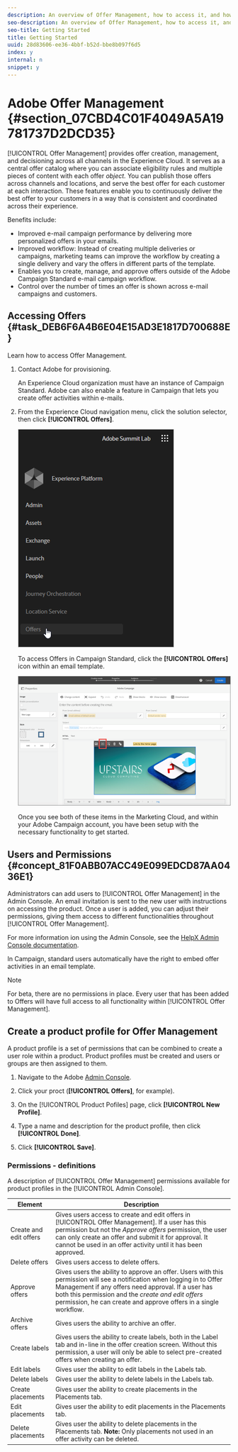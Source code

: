 ```yaml
---
description: An overview of Offer Management, how to access it, and how to grant user permissions.
seo-description: An overview of Offer Management, how to access it, and how to grant user permissions.
seo-title: Getting Started
title: Getting Started
uuid: 28d83606-ee36-4bbf-b52d-bbe8b097f6d5
index: y
internal: n
snippet: y
---
```


# Adobe Offer Management {#section_07CBD4C01F4049A5A19781737D2DCD35}

[!UICONTROL Offer Management] provides offer creation, management, and decisioning across all channels in the Experience Cloud. It serves as a central offer catalog where you can associate eligibility rules and multiple pieces of content with each offer _object._ You can publish those offers across channels and locations, and serve the best offer for each customer at each interaction. These features enable you to continuously deliver the best offer to your customers in a way that is consistent and coordinated across their experience.

Benefits include:

* Improved e-mail campaign performance by delivering more personalized offers in your emails.
* Improved workflow: Instead of creating multiple deliveries or campaigns, marketing teams can improve the workflow by creating a single delivery and vary the offers in different parts of the template.
* Enables you to create, manage, and approve offers outside of the Adobe Campaign Standard e-mail campaign workflow.
* Control over the number of times an offer is shown across e-mail campaigns and customers.

## Accessing Offers {#task_DEB6F6A4B6E04E15AD3E1817D700688E}

Learn how to access Offer Management.

1. Contact Adobe for provisioning.

   An Experience Cloud organization must have an instance of Campaign Standard. Adobe can also enable a feature in Campaign that lets you create offer activities within e-mails. 

1. From the Experience Cloud navigation menu, click the solution selector, then click **[!UICONTROL Offers]**.

   ![](assets/access-offers.png)

   To access Offers in Campaign Standard, click the **[!UICONTROL Offers]** icon within an email template.

   ![](assets/campaign-add-offer.png)

   Once you see both of these items in the Marketing Cloud, and within your Adobe Campaign account, you have been setup with the necessary functionality to get started. 

## Users and Permissions {#concept_81F0ABB07ACC49E099EDCD87AA0436E1}

Administrators can add users to [!UICONTROL Offer Management] in the Admin Console. An email invitation is sent to the new user with instructions on accessing the product. Once a user is added, you can adjust their permissions, giving them access to different functionalities throughout [!UICONTROL Offer Management].

For more information ion using the Admin Console, see the [HelpX Admin Console documentation](https://helpx.adobe.com/enterprise/help/aedash.html).

In Campaign, standard users automatically have the right to embed offer activities in an email template.

>[!NOTE]
>
>For beta, there are no permissions in place. Every user that has been added to Offers will have full access to all functionality within [!UICONTROL Offer Management].

## Create a product profile for Offer Management

A product profile is a set of permissions that can be combined to create a user role within a product. Product profiles must be created and users or groups are then assigned to them.

1. Navigate to the Adobe [Admin Console](https://adminconsole.adobe.com/).

1. Click your proct (**[!UICONTROL Offers]**, for example).

1. On the [!UICONTROL Product Pofiles] page, click **[!UICONTROL New Profile]**.

1. Type a name and description for the product profile, then click **[!UICONTROL Done]**.

1. Click **[!UICONTROL Save]**.

### Permissions - definitions

A description of [!UICONTROL Offer Management] permissions available for product profiles in the [!UICONTROL Admin Console].

| Element | Description |
|--- |--- |
|Create and edit offers| Gives users access to create and edit offers in [!UICONTROL Offer Management]. If a user has this permission but not the _Approve offers_ permission, the user can only create an offer and submit it for approval. It cannot be used in an offer activity until it has been approved.|
|Delete offers|Gives users access to delete offers. |
|Approve offers|Gives users the ability to approve an offer. Users with this permission will see a notification when logging in to Offer Management if any offers need approval. If a user has both this permission and the _create and edit offers_ permission, he can create and approve offers in a single workflow. |
|Archive offers|Gives users the ability to archive an offer. |
|Create labels|Gives users the ability to create labels, both in the Label tab and in-line in the offer creation screen. Without this permission, a user will only be able to select pre-created offers when creating an offer. |
|Edit labels| Gives user the ability to edit labels in the Labels tab.|
|Delete labels|Gives user the ability to delete labels in the Labels tab. |
|Create placements|Gives user the ability to create placements in the Placements tab. |
|Edit placements|Gives user the ability to edit placements in the Placements tab. |
|Delete placements|Gives user the ability to delete placements in the Placements tab. **Note:** Only placements not used in an offer activity can be deleted. |